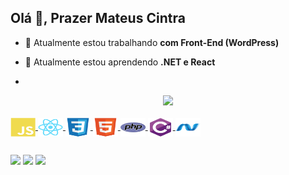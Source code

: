 ## Olá 👋, Prazer Mateus Cintra

- 🔭 Atualmente estou trabalhando **com Front-End (WordPress)**

- 🌱 Atualmente estou aprendendo **.NET e React**
- 
<div align="center">
  <a href="https://github.com/cintra1">
  <img height="180em" src="https://github-readme-stats.vercel.app/api/top-langs/?username=cintra1&theme=dracula&hide_border=false&&layout=compact"/>
</div>
<div style="display: inline_block"><br>
  <img align="center" alt="Js" height="30" width="40" src="https://raw.githubusercontent.com/devicons/devicon/master/icons/javascript/javascript-plain.svg">
  <img align="center" alt="React" height="30" width="40" src="https://raw.githubusercontent.com/devicons/devicon/master/icons/react/react-original.svg">
  <img align="center" alt="CSS" height="30" width="40" src="https://raw.githubusercontent.com/devicons/devicon/master/icons/css3/css3-original.svg">
  <img align="center" alt="HTML" height="30" width="40" src="https://raw.githubusercontent.com/devicons/devicon/master/icons/html5/html5-original.svg">
  <img align="center" alt="PHP" height="30" width="40" src="https://raw.githubusercontent.com/devicons/devicon/master/icons/php/php-original.svg">
  <img align="center" alt="Csharp" height="30" width="40" src="https://raw.githubusercontent.com/devicons/devicon/master/icons/csharp/csharp-original.svg">
  <img align="center" alt="Dot-Net" height="30" width="40" src="https://raw.githubusercontent.com/devicons/devicon/master/icons/dot-net/dot-net-original.svg">
  
  ##
 
<div> 
   <a href="https://www.linkedin.com/in/mateus-cintra-704985222/" target="_blank"><img src="https://img.shields.io/badge/-LinkedIn-%230077B5?style=for-the-badge&logo=linkedin&logoColor=white" target="_blank"></a> 
  <a href="https://www.behance.net/mateusfcintra" target="_blank"><img src="https://img.shields.io/badge/-Behance-3152A0?style=for-the-badge&logo=behance&logoColor=white" target="_blank"></a>
  <a href = "mailto:mateusdade@gmail.com"><img src="https://img.shields.io/badge/-Gmail-%23333?style=for-the-badge&logo=gmail&logoColor=white" target="_blank"></a>
 
</div>



